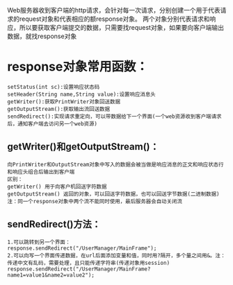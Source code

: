 Web服务器收到客户端的http请求，会针对每一次请求，分别创建一个用于代表请求的request对象和代表相应的额response对象。
两个对象分别代表请求和响应，所以要获取客户端提交的数据，只需要找request对象，如果要向客户端输出数据，就找response对象

# response对象常用函数：
    setStatus(int sc):设置响应状态码
    setHeader(String name,String value):设置响应消息头
    getWriter():获取PrintWriter对象回送数据
    getOutputStream():获取输出流回送数据
    sendRedirect():实现请求重定向，可以带数据给下一个界面(一个web资源收到客户端请求后，通知客户端去访问另一个web资源)

## getWriter()和getOutputStream()：
    向PrintWriter和OutputStream对象中写入的数据会被当做是响应消息的正文和响应状态行和响应头组合后输出到客户端
    区别：
    getWriter() 用于向客户机回送字符数据
    getOutputStream() 返回的对象，可以回送字符数据，也可以回送字节数据(二进制数据)
    注：同一个response对象中两个流不能同时使用，最后服务器会自动关闭流
## sendRedirect()方法：
    1.可以跳转到另一个界面：
    response.sendRedirect("/UserManager/MainFrame");
    2.可以向写一个界面传递数据，在url后面添加变量和值，同时用?隔开，多个量之间用&。注：传递中文有乱码，需要处理，且只能传递字符串(传递对象用session)
    response.sendRedirect("/UserManager/MainFrame?name1=value1&name2=value2");





    